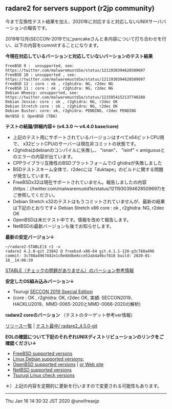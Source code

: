 ## radare2 for servers support (r2jp community)

今まで互換性テスト結果を加え、2020年に対応すると対応しないUNIXサーババーションの報告です。

2019年12月(SECCON-2019で)にpancakeさんと本内容について打ち合わせを行い、以下の内容をcommitすることになります。

**今現在対応しているバーションと対応していないバーションのテスト結果**
```
FreeBSD 9 :  unsupported, see: https://twitter.com/malwaremustd1e/status/1211930394628509697
FreeBSD 10 : unsupported , see: https://twitter.com/malwaremustd1e/status/1211930394628509697
FreeBSD 12 : core : ok , r2ghidra: NG, r2dec NG 
FreeBSD 11 : core : ok , r2ghidra: NG, r2dec NG 
Debian Wheezy: unsupported, see: https://twitter.com/malwaremustd1e/status/1215954152137740288
Debian Jessie: core : ok , r2ghidra: NG, r2dec OK 
Debian Stretch core : ok , r2ghidra: NG, r2dec OK 
Debian Buster: core: ok, r2ghidra: PENDING, r2dec PENDING 
NetBSD と OpenBSD (TBA)
```

**テストの結論/詳細内容↓ (v4.3.0 ～ v4.4.0 base/core)**

- 上記のテスト用にサポートされているバージョンはすべてx64ビットCPU用で、 x32ビットCPUのサーバーは現在非コミットの状態です。
- r2ghidraはdebianのコンパイルに失敗し、 "isnan"、 "isinf" <  amiguousとのエラーの内容が出ています。
- CPPライブラリ互換性のBSDプラットフォームでr2 ghidraが失敗しました
- BSDテストスキーム全体で、r2decには「duktape」のビルドに関する問題が発生しています。
- FreeBSDx32は現在サポートされていません。報告しましたの内容(https：//twitter.com/malwaremustd1e/status/1211930394628509697)をご参照してください。
- Debian Stretch x32のテストはもうコミットされていませんが、最新の結果は下記のとおりです↓
  Debian Stretch x86 core : ok , r2ghidra: NG, r2dec OK
- OpenBSDは未だテスト中です。情報を改めて報告します。
- NetBSDの最新バージョンも後でお知らせします。

**最新の安定バージョン↓**
```
~/radare2-STABLE]$ r2 -v
radare2 4.2.0-git 23842 @ freebsd-x86-64 git.4.1.1-128-g3c788a496
commit: 3c788a49674d2e1c0e8ddbe6cce52ab4a9bcf818 build: 2020-01-16__14:06:39
```
[STABLE（チェックの問題がありません）のバーション参考情報](https://github.com/radareorg/radare2/releases/tag/4.2.0)

**安定したOS組み込みバーション↓**

- Tsurugi [SECCON 2019 Special Edition](https://blog.0day.jp/p/20191218.html)
- (core : OK , r2ghidra: OK, r2dec OK, 実績: SECCON2019、HACKLU2019、MMD-0065-2020とMMD-0066-2020の解析)

**radare2 coreのバーション** （テストのターゲット参考ver情報）

[リリース一覧](https://github.com/radareorg/radare2/releases) | [テスト最中/ radare2_4.5.0-git](https://github.com/radareorg/radare2/releases/tag/continuous)


**EOLの確認について下記のそれぞれUNIXディストリビューションのリンクをご確認ください↓**

- [FreeBSD supported versons](https://www.freebsd.org/releases/)
- [Linux Debian supported versions:](https://wiki.debian.org/LTS/Extended)
- [OpenBSD supported versions](https://marc.info/?l=openbsd-announce) | [or Web site](https://www.openbsd.org/)
- [NetBSD supported versions](https://www.netbsd.org/releases/formal.html)
- [Tsurugi Linux check versions](https://tsurugi-linux.org/documentation_tsurugi_linux_changelog.php#)

＊）上記の内容を定期的に更新を行いますので変更される可能性もあります。

---
Thu Jan 16 14:30:32 JST 2020 @unxifreaxjp
